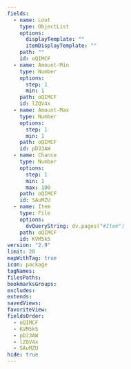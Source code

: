 ```yaml
---
fields:
  - name: Loot
    type: ObjectList
    options:
      displayTemplate: ""
      itemDisplayTemplate: ""
    path: ""
    id: oQIMCF
  - name: Amount-Min
    type: Number
    options:
      step: 1
      min: 1
    path: oQIMCF
    id: lZQV4x
  - name: Amount-Max
    type: Number
    options:
      step: 1
      min: 1
    path: oQIMCF
    id: pDJ3AW
  - name: Chance
    type: Number
    options:
      step: 1
      min: 1
      max: 100
    path: oQIMCF
    id: SAuMZU
  - name: Item
    type: File
    options:
      dvQueryString: dv.pages("#Item")
    path: oQIMCF
    id: KVM5k5
version: "2.9"
limit: 20
mapWithTag: true
icon: package
tagNames: 
filesPaths: 
bookmarksGroups: 
excludes: 
extends: 
savedViews: 
favoriteView: 
fieldsOrder:
  - oQIMCF
  - KVM5k5
  - pDJ3AW
  - lZQV4x
  - SAuMZU
hide: true
---
```


